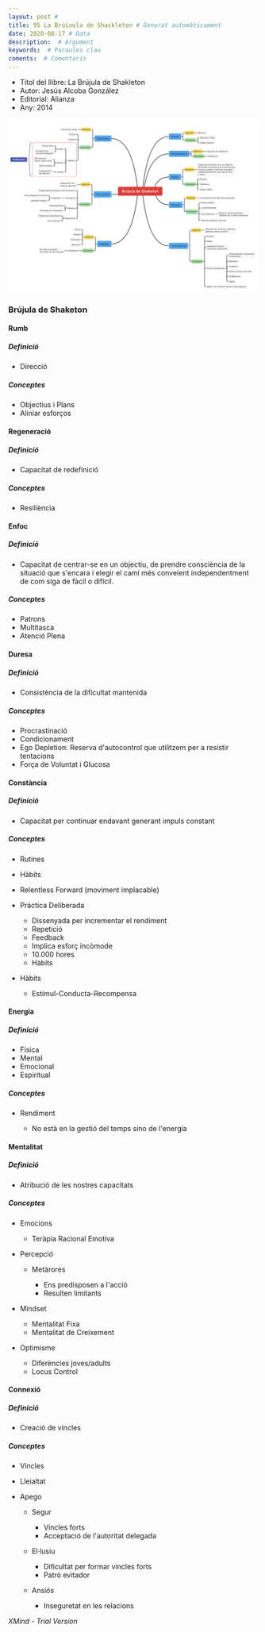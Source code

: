 ```yaml
---
layout: post # 
title: 95 La Brúixola de Shackleton # Generat automàticament
date: 2020-08-17 # Data
description:  # Argument
keywords:  # Paraules clau
coments:  # Comentaris
---
```


- Títol del llibre: La Brújula de Shakleton
- Autor: Jesús Alcoba González
- Editorial: Alianza
- Any: 2014

![](/img/shackleton.png)

### Brújula de Shaketon

#### Rumb

##### Definició

- Direcció

##### Conceptes

- Objectius i Plans
- Aliniar esforços

#### Regeneració

##### Definició

- Capacitat de redefinició

##### Conceptes

- Resiliència

#### Enfoc

##### Definició

- Capacitat de centrar-se en un objectiu, de prendre consciència de la situació que s'encara i elegir el camí més conveient independentment de com siga de fàcil o difícil.

##### Conceptes

- Patrons
- Multitasca
- Atenció Plena

#### Duresa

##### Definició

- Consistència de la dificultat mantenida

##### Conceptes

- Procrastinació
- Condicionament
- Ego Depletion: Reserva d'autocontrol que utilitzem per a resistir tentacions
- Força de Voluntat i Glucosa

#### Constància

##### Definició

- Capacitat per continuar endavant generant impuls constant

##### Conceptes

- Rutines
- Hàbits
- Relentless Forward (moviment implacable)
- Pràctica Deliberada
	- Dissenyada per incrementar el rendiment
	- Repetició
	- Feedback
	- Implica esforç incòmode
	- 10.000 hores
	- Hàbits

- Hàbits

	- Estímul-Conducta-Recompensa

#### Energia

##### Definició

- Física
- Mental
- Emocional
- Espiritual

##### Conceptes

- Rendiment

	- No està en la gestió del temps sino de l'energia

#### Mentalitat

##### Definició

- Atribució de les nostres capacitats

##### Conceptes

- Emocions

	- Teràpia Racional Emotiva

- Percepció

	- Metàrores

		- Ens predisposen a l'acció
		- Resulten limitants

- Mindset

	- Mentalitat Fixa
	- Mentalitat de Creixement

- Optimisme

	- Diferències joves/adults
	- Locus Control

#### Connexió

##### Definició

- Creació de vincles

##### Conceptes

- Vincles
- Lleialtat
- Apego

	- Segur

		- Vincles forts
		- Acceptació de l'autoritat delegada

	- El·lusiu

		- Dificultat per formar vincles forts
		- Patró evitador

	- Ansiós

		- Inseguretat en les relacions

*XMind - Trial Version*
